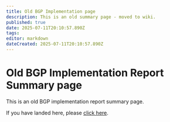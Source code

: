 ```yaml
---
title: Old BGP Implementation page 
description: This is an old summary page - moved to wiki. 
published: true
date: 2025-07-11T20:10:57.890Z
tags: 
editor: markdown
dateCreated: 2025-07-11T20:10:57.890Z
---
```


# Old BGP Implementation Report Summary page

This is an old BGP implementation report summary page.

If you have landed here, please [click here](/group/idr/implementations).
